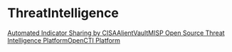 # ThreatIntelligence

<table>
  <tbody>
    <tr>
      <a href="https://www.cisa.gov/cybersecurity-training-exercises">Automated Indicator Sharing by CISA</a>
    </tr>
    <tr>
      <a href="https://otx.alienvault.com/">AlientVault</a>
    </tr>
    <tr>
      <a href="https://www.misp-project.org/">MISP Open Source Threat Intelligence Platform</a>
    </tr>
    <tr>
      <a href="https://github.com/OpenCTI-Platform/opencti">OpenCTI Platform</a>
    </tr>
  </tbody>
</table>

